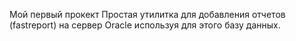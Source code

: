 Мой первый прокект
Простая утилитка для добавления отчетов (fastreport) на сервер Oracle используя для этого базу данных.
